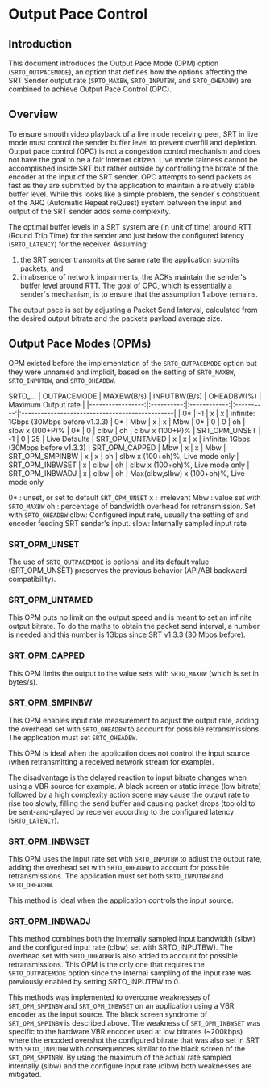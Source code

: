 # Output Pace Control

## Introduction
This document introduces the Output Pace Mode (OPM) option (`SRTO_OUTPACEMODE`), an option that defines how the options affecting the SRT Sender output rate (`SRTO_MAXBW`, `SRTO_INPUTBW`, and `SRTO_OHEADBW`) are combined to achieve Output Pace Control (OPC).

## Overview
To ensure smooth video playback of a live mode receiving peer, SRT in live mode must control the sender buffer level to prevent overfill and depletion. Output pace control (OPC) is not a congestion control mechanism and does not have the goal to be a fair Internet citizen. Live mode fairness cannot be accomplished inside SRT but rather outside by controlling the bitrate of the encoder at the input of the SRT sender. OPC attempts to send packets as fast as they are submitted by the application to maintain a relatively stable buffer level. While this looks like a simple problem, the sender`s constituent of the ARQ (Automatic Repeat reQuest) system between the input and output of the SRT sender adds some complexity.

The optimal buffer levels in a SRT system are (in unit of time) around RTT (Round Trip Time) for the sender and just below the configured latency (`SRTO_LATENCY`) for the receiver. Assuming:
1. the SRT sender transmits at the same rate the application submits packets, and
2. in absence of network impairments,
the ACKs maintain the sender's buffer level around RTT. The goal of OPC, which is essentially a sender`s mechanism, is to ensure that the assumption 1 above remains.

The output pace is set by adjusting a Packet Send Interval, calculated from the desired output bitrate and the packets payload average size.

## Output Pace Modes (OPMs)
OPM existed before the implementation of the `SRTO_OUTPACEMODE` option but they were unnamed and implicit, based on the setting of `SRTO_MAXBW`, `SRTO_INPUTBW`, and `SRTO_OHEADBW`.

  SRTO_...
| OUTPACEMODE      | MAXBW(B/s) | INPUTBW(B/s) | OHEADBW(%) | Maximum Output rate                            |
|-----------------:|:----------:|:------------:|:----------:|:-----------------------------------------------|
|       0*         |     -1     |      x       |     x      |  infinite: 1Gbps (30Mbps before v1.3.3)
|       0*         |     Mbw    |      x       |     x      |  Mbw
|       0*         |      0     |      0       |     oh     |  sIbw x (100+P)%
|       0*         |      0     |     cIbw     |     oh     |  cIbw x (100+P)%
| SRT_OPM_UNSET    |     -1     |      0       |     25     |  Live Defaults
| SRT_OPM_UNTAMED  |      x     |      x       |     x      |  infinite: 1Gbps (30Mbps before v1.3.3)
| SRT_OPM_CAPPED   |     Mbw    |      x       |     x      |  Mbw
| SRT_OPM_SMPINBW  |      x     |      x       |     oh     |  sIbw x (100+oh)%, Live mode only
| SRT_OPM_INBWSET  |      x     |     cIbw     |     oh     |  cIbw x (100+oh)%, Live mode only
| SRT_OPM_INBWADJ  |      x     |     cIbw     |     oh     |  Max(cIbw,sIbw) x (100+oh)%, Live mode only

0*  : unset, or set to default `SRT_OPM_UNSET`
x   : irrelevant
Mbw : value set with `SRTO_MAXBW`
oh  : percentage of bandwidth overhead for retransmission. Set with `SRTO_OHEADBW`
cIbw: Configured input rate, usually the setting of and encoder feeding SRT sender's input.
sIbw: Internally sampled input rate

### SRT_OPM_UNSET
The use of `SRTO_OUTPACEMODE` is optional and its default value (SRT_OPM_UNSET) preserves the previous behavior (API/ABI backward compatibility).

### SRT_OPM_UNTAMED
This OPM puts no limit on the output speed and is meant to set an infinite output bitrate. To do the maths to obtain the packet send interval, a number is needed and this number is 1Gbps since SRT v1.3.3 (30 Mbps before).

### SRT_OPM_CAPPED
This OPM limits the output to the value sets with `SRTO_MAXBW` (which is set in  bytes/s).

### SRT_OPM_SMPINBW
This OPM enables input rate measurement to adjust the output rate, adding the overhead set with `SRTO_OHEADBW` to account for possible retransmissions. The application must set `SRTO_OHEADBW`.

This OPM is ideal when the application does not control the input source (when retransmitting a received network stream for example).

The disadvantage is the delayed reaction to input bitrate changes when using a VBR source for example. A black screen or static image (low bitrate) followed by a high complexity action scene may cause the output rate to rise too slowly, filling the send buffer and causing packet drops (too old to be sent-and-played by receiver according to the configured latency (`SRTO_LATENCY`).

### SRT_OPM_INBWSET
This OPM uses the input rate set with `SRTO_INPUTBW` to adjust the output rate, adding the overhead set with `SRTO_OHEADBW` to account for possible retransmissions. The application must set both `SRTO_INPUTBW` and `SRTO_OHEADBW`.

This method is ideal when the application controls the input source.

### SRT_OPM_INBWADJ
This method combines both the internally sampled input bandwidth (sIbw) and the configured input rate (cIbw) set with SRTO_INPUTBW). The overhead set with `SRTO_OHEADBW` is also added to account for possible retransmissions. This OPM is the
only one that requires the `SRTO_OUTPACEMODE` option since the internal sampling of the input rate was previously enabled by setting SRTO_INPUTBW to 0.

This methods was implemented to overcome weaknesses of `SRT_OPM_SMPINBW` and `SRT_OPM_INBWSET` on an application using a VBR encoder as the input source. The black screen syndrome of `SRT_OPM_SMPINBW` is described above. The weakness of `SRT_OPM_INBWSET` was specific to the hardware VBR encoder used at low bitrates (~200kbps) where the encoded overshot the configured bitrate that was also set in SRT with `SRTO_INPUTBW` with consequences similar to the black screen of the `SRT_OPM_SMPINBW`. By using the maximum of the actual rate sampled internally (sIbw) and the configure input rate (cIbw) both weaknesses are mitigated.

